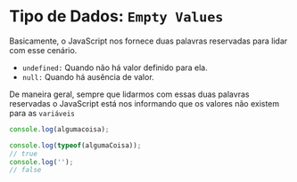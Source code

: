 # Tipo de Dados: `Empty Values`

Basicamente, o JavaScript nos fornece duas palavras reservadas para lidar com esse cenário.

- `undefined:` Quando não há valor definido para ela.
- `null:` Quando há ausência de valor.

De maneira geral, sempre que lidarmos com essas duas palavras reservadas o JavaScript está 
nos informando que os valores não existem para as `variáveis`

```js
console.log(algumacoisa);

console.log(typeof(algumaCoisa));
// true
console.log('');
// false
```